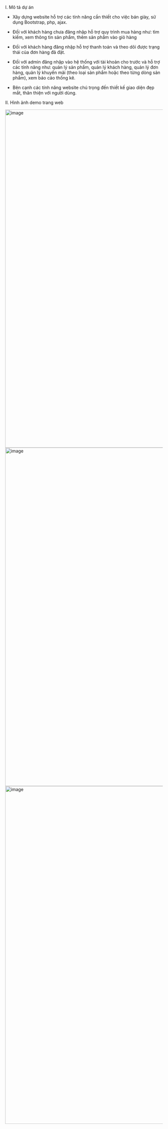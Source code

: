 I. Mô tả dự án

  - Xây dựng website hỗ trợ các tính năng cần thiết cho việc bán giày, sử dụng Bootstrap, php, ajax. 
  
  - Đối với khách hàng chưa đăng nhập hỗ trợ quy trình mua hàng như: tìm kiếm, xem thông tin sản phẩm, thêm sản phẩm vào giỏ hàng
  
  - Đối với khách hàng đăng nhập hỗ trợ thanh toán và theo dõi được trạng thái của đơn hàng đã đặt. 
  
  - Đối với admin đăng nhập vào hệ thống với tài khoản cho trước và hỗ trợ các tính năng như: quản lý sản phẩm, quản lý khách hàng, quản lý đơn hàng, quản lý khuyến mãi (theo loại sản phẩm hoặc theo từng dòng sản phẩm), xem báo cáo thống kê. 
  
  - Bên cạnh các tính năng website chú trọng đến thiết kế giao diện đẹp mắt, thân thiện với người dùng.

II. Hình ảnh demo trang web

  <img width="1082" alt="image" src="https://github.com/UIT21522338/WebGiay/assets/118320206/c1720524-3977-4790-8d14-184ee3de4d72">
  <img width="1083" alt="image" src="https://github.com/UIT21522338/WebGiay/assets/118320206/140e7d55-877f-4ba5-b334-ef0f7bee6e2c">
  <img width="1081" alt="image" src="https://github.com/UIT21522338/WebGiay/assets/118320206/bff1f6cc-a0a8-4e66-9916-07b3acf9cc36">


